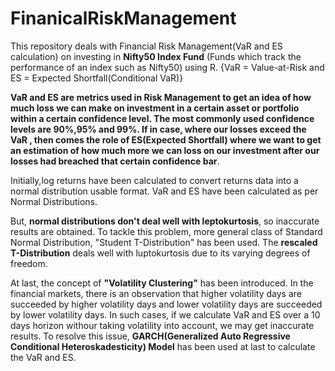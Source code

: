 # FinanicalRiskManagement
This repository deals with Financial Risk Management(VaR and ES calculation) on investing in **Nifty50 Index Fund** (Funds which track the performance of an index such as Nifty50) using R. {VaR = Value-at-Risk and ES = Expected Shortfall(Conditional VaR)}

**VaR and ES are metrics used in Risk Management to get an idea of how much loss we can make on investment in a certain asset or portfolio within a certain confidence level. The most commonly used confidence levels are 90%,95% and 99%. If in case, where our losses exceed the VaR , then comes the role of ES(Expected Shortfall) where we want to get an estimation of how much more we can loss on our investment after our losses had breached that certain confidence bar**.

Initially,log returns have been calculated to convert returns data into a normal distribution usable format. VaR and ES have been calculated as per Normal Distributions. 

But, **normal distributions don't deal well with leptokurtosis**, so inaccurate results are obtained. To tackle this problem, more general class of Standard Normal Distribution, "Student T-Distribution" has been used. The **rescaled T-Distribution** deals well with luptokurtosis due to its varying degrees of freedom. 

At last, the concept of **"Volatility Clustering"** has been introduced. In the financial markets, there is an observation that higher volatility days are succeeded by higher volatility days and lower volatility days are succeeded by lower volatility days. In such cases, if we calculate VaR and ES over a 10 days horizon withour taking volatility into account, we may get inaccurate results. To resolve this issue, **GARCH(Generalized Auto Regressive Conditional Heteroskadesticity) Model** has been used at last to calculate the VaR and ES.
